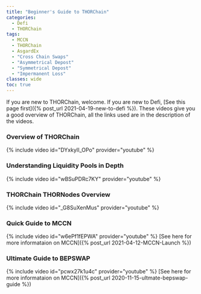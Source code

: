 ```yaml
---
title: "Beginner's Guide to THORChain"
categories:
  - Defi
  - THORChain
tags:
  - MCCN
  - THORChain
  - AsgardEx
  - "Cross Chain Swaps"
  - "Asymmetrical Depost"
  - "Symmetrical Depost"
  - "Impermanent Loss"
classes: wide
toc: true
---
```

If you are new to THORChain, welcome. If you are new to Defi, [See this page first]({% post_url 2021-04-19-new-to-defi %}).
These videos give you a good overview of THORChain, all the links used are in the description of the videos.

### Overview of THORChain

{% include video id="DYxkyII_OPo" provider="youtube" %}

### Understanding Liquidity Pools in Depth

{% include video id="wBSuPDRc7KY" provider="youtube" %}

### THORChain THORNodes Overview

{% include video id="_G8SuXenMus" provider="youtube" %}

### Quick Guide to MCCN

{% include video id="w6ePf1fEPWA" provider="youtube" %}
[See here for more informataion on MCCN]({% post_url 2021-04-12-MCCN-Launch %})

### Ultimate Guide to BEPSWAP

{% include video id="pcwx27k1u4c" provider="youtube" %}
[See here for more informataion on MCCN]({% post_url 2020-11-15-ultmate-bepswap-guide %})